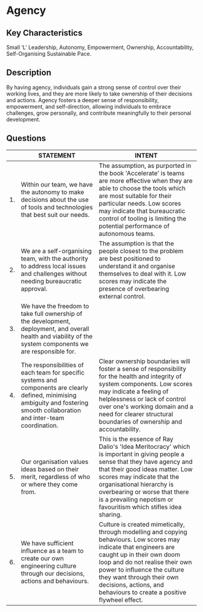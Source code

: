 # Agency

## Key Characteristics
Small ‘L’ Leadership, Autonomy, Empowerment, Ownership, Accountability, Self-Organising Sustainable Pace.

## Description
By having agency, individuals gain a strong sense of control over their working lives, and they are more likely to take ownership of their decisions and actions. Agency fosters a deeper sense of responsibility, empowerment, and self-direction, allowing individuals to embrace challenges, grow personally, and contribute meaningfully to their personal development.

## Questions

| | STATEMENT  	| INTENT  	|
|---	|---	|---	|
| 1. | Within our team, we have the autonomy to make decisions about the use of tools and technologies that best suit our needs. | The assumption, as purported in the book 'Accelerate' is teams are more effective when they are able to choose the tools which are most suitable for their particular needs. Low scores may indicate that bureaucratic control of tooling is limiting the potential performance of autonomous teams.	|
| 2. | We are a self-organising team, with the authority to address local issues and challenges without needing bureaucratic approval.	| The assumption is that the people closest to the problem are best positioned to understand it and organise themselves to deal with it. Low scores may indicate the presence of overbearing external control.	|
| 3. | We have the freedom to take full ownership of the development, deployment, and overall health and viability of the system components we are responsible for.  	|   	|
| 4. | The responsibilities of each team for specific systems and components are clearly defined, minimising ambiguity and fostering smooth collaboration and inter-team coordination.  	| Clear  ownership boundaries will foster a sense of responsibility for the health and integrity of system components. Low scores may indicate a feeling of helplessness or lack of control over one's working domain and a need for clearer structural boundaries of ownership and accountability.	|
| 5. | Our organisation values ideas based on their merit, regardless of who or where they come from.  	| This is the essence of Ray Dalio's 'Idea Meritocracy' which is important in giving people a sense that they have agency and that their good ideas matter. Low scores may indicate that the organisational hierarchy is overbearing or worse that there is a prevailing nepotism or favouritism which stifles idea sharing.	|
| 6. | We have sufficient influence as a team to create our own engineering culture through our decisions, actions and behaviours.  	| Culture is created mimetically, through modelling and copying behaviours. Low scores may indicate that engineers are caught up in their own doom loop and do not realise their own power to influence the culture they want through their own decisions, actions, and behaviours to create a positive flywheel effect. 	|







